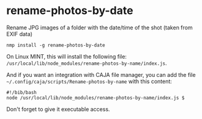# rename-photos-by-date
Rename JPG images of a folder with the date/time of the shot (taken from EXIF data)

```
nmp install -g rename-photos-by-date
```

On Linux MINT, this will install the following file:
`/usr/local/lib/node_modules/rename-photos-by-name/index.js`.

And if you want an integration with CAJA file manager, you can add the file
`~/.config/caja/scripts/Rename-photos-by-name` with this content:

```
#!/bib/bash
node /usr/local/lib/node_modules/rename-photos-by-name/index.js $
```

Don't forget to give it executable access.
